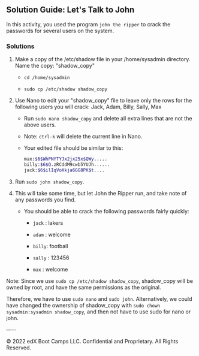 ## Solution Guide: Let's Talk to John

In this activity, you used the program `john the ripper` to crack the passwords for several users on the system. 

### Solutions

1. Make a copy of the /etc/shadow file in your /home/sysadmin directory.  Name the copy: "shadow_copy"

    - `cd /home/sysadmin`

    - `sudo cp /etc/shadow shadow_copy`
  
2. Use Nano to edit your "shadow_copy" file to leave only the rows for the following users you will crack: Jack, Adam, Billy, Sally, Max
      
    - Run `sudo nano shadow_copy` and delete all extra lines that are not the above users.
    
    - Note: `ctrl-k` will delete the current line in Nano.

    - Your edited file should be similar to this:

      ```bash
      max:$6$WhPNYTYJx2jx25x$QWy.....     
      billy:$6$Q.zRCddM9cwb5YUJh......
      jack:$6$ilIqVoXkja6GG8PK$t....
      ```
            
3. Run `sudo john shadow_copy`.

4. This will take some time, but let John the Ripper run, and take note of any passwords you find. 
   
   - You should be able to crack the following passwords fairly quickly:

      - `jack` : lakers

      - `adam` : welcome
      
      - `billy`: football

      - `sally` : 123456

      - `max` : welcome

Note:  Since we use `sudo cp /etc/shadow shadow_copy`, shadow_copy will be owned by root, and have the same permissions as the original.  

Therefore, we have to use `sudo nano` and `sudo john`. Alternatively, we could have changed the ownership of shadow_copy with `sudo chown sysadmin:sysadmin shadow_copy`, and then not have to use sudo for nano or john.

—--

© 2022 edX Boot Camps LLC. Confidential and Proprietary. All Rights Reserved.
